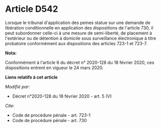 # Article D542

Lorsque le tribunal d'application des peines statue sur une demande de libération conditionnelle en application des
dispositions de l'article 730, il peut subordonner celle-ci à une mesure de semi-liberté, de placement à l'extérieur ou de
détention à domicile sous surveillance électronique à titre probatoire conformément aux dispositions des articles 723-1 et
723-7.

**Nota:**

Conformément à l'article 6 du décret n° 2020-128 du 18 février 2020, ces dispositions entrent en vigueur le 24 mars 2020.

**Liens relatifs à cet article**

_Modifié par_:

  - Décret n°2020-128 du 18 février 2020 - art. 5 (V)

_Cite_:

  - Code de procédure pénale - art. 723-1
  - Code de procédure pénale - art. 730
